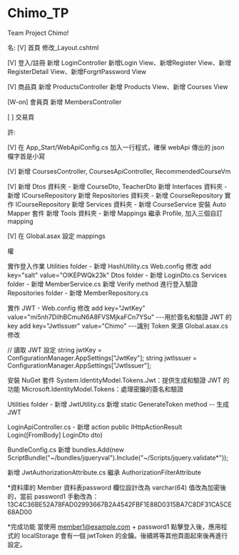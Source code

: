# Chimo_TP

Team Project Chimo!

名:
[V] 首頁
    修改_Layout.cshtml

[V] 登入/註冊
    新增 LoginController 
      新增Login View、新增Register View、新增RegisterDetail View、新增ForgrtPassword View

[V] 商品頁
    新增 ProductsController
      新增 Products View、新增 Courses View
      
[W-on] 會員頁
    新增 MembersController
    
[ ] 交易頁

許:

[V] 在 App_Start/WebApiConfig.cs 加入一行程式，確保 webApi 傳出的 json 檔字首是小寫

[V] 新增 CoursesController, CoursesApiController, RecommendedCourseVm

[V] 新增 Dtos 資料夾 - 新增 CourseDto, TeacherDto
新增 Interfaces 資料夾 - 新增 ICourseRepository
新增 Repositories 資料夾 - 新增 CourseRepository 實作 ICourseRepository
新增 Services 資料夾 - 新增 CourseService
安裝 Auto Mapper 套件
新增 Tools 資料夾 - 新增 Mappings 繼承 Profile, 加入三個自訂 mapping

[V] 在 Global.asax 設定 mappings


權

實作登入作業
Utilities folder - 新增 HashUtility.cs
Web.config 修改 add key="salt" value="OIKEPWQk23k" 
Dtos folder - 新增 LoginDto.cs
Services folder - 新增 MemberService.cs
新增 Verify method 進行登入驗證
Repositories folder - 新增 MemberRepository.cs

實作 JWT - Web.config 修改
add key="JwtKey" value="mi5nh7DilhBCmuN6A8FVSMjkaFCn7YSu"  ---用於簽名和驗證 JWT 的 key 
add key="JwtIssuer" value="Chimo" ---識別 Token 來源 
Global.asax.cs 修改

// 讀取 JWT 設定
string jwtKey = ConfigurationManager.AppSettings["JwtKey"];
string jwtIssuer = ConfigurationManager.AppSettings["JwtIssuer"];

安裝 NuGet 套件
System.IdentityModel.Tokens.Jwt：提供生成和驗證 JWT 的功能
Microsoft.IdentityModel.Tokens：處理密鑰的簽名和驗證

Utilities folder - 新增 JwtUtility.cs
新增 static GenerateToken method -- 生成 JWT

LoginApiController.cs - 新增 action
public IHttpActionResult Login([FromBody] LoginDto dto)

BundleConfig.cs
新增
bundles.Add(new ScriptBundle("~/bundles/jqueryval").Include("~/Scripts/jquery.validate*"));

新增 JwtAuthorizationAttribute.cs 繼承 AuthorizationFilterAttribute

*資料庫的 Member 資料表password 欄位設計改為 varchar(64)
值改為加密後的，當前 password1 手動改為：13C4C36BE52A78FAD02993667B2A4542FBF1E88D0315BA7C8DF31CA5CE68AD00

*完成功能
當使用 member1@example.com + password1 點擊登入後，應用程式的 localStorage 會有一個 jwtToken 的金鑰。後續將等其他頁面起來後再進行設定。
